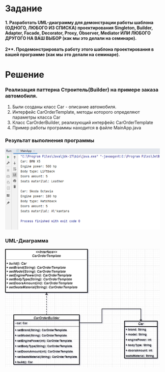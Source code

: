 # Задание

#### 1. Разработать UML-диаграмму для демонстрации работы шаблона (ОДНОГО, ЛЮБОГО ИЗ СПИСКА) проектирования Singleton, Builder, Adapter, Facade, Decorator, Proxy, Observer, Mediator ИЛИ ЛЮБОГО ДРУГОГО НА ВАШ ВЫБОР (как мы это делали на семинаре).
#### 2**. Продемонстрировать работу этого шаблона проектирования в вашей программе (как мы это делали на семинаре).

# Решение

### Реализация паттерна Строитель(Builder) на примере заказа автомобиля.

1. Были созданы класс Car - описание автомобиля.
2. Интерфейс CarOrderTemplate, методы которого определяют параметры класса Car
3. Класс CarOrderBuilder, реализующий интерфейс CarOrderTemplate
4. Пример работы программы находится в файле MainApp.java

### Результат выполнения программы
![](images/Result.png)

### UML-Диаграмма
![](images/CarBuilder.jpg)
